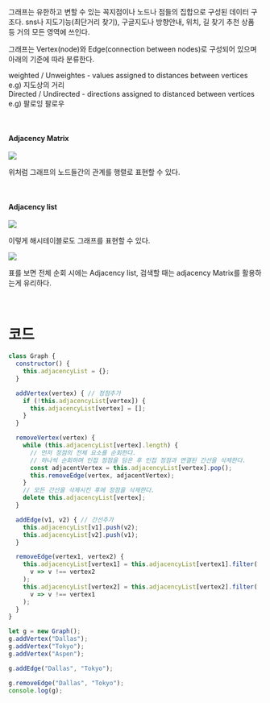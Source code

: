그래프는 유한하고 변할 수 있는 꼭지점이나 노드나 점들의 집합으로 구성된 데이터 구조다.
sns나 지도기능(최단거리 찾기), 구글지도나 방향안내, 위치, 길 찾기 추천 상품 등 거의 모든 영역에 쓰인다.

그래프는 Vertex(node)와 Edge(connection between nodes)로 구성되어 있으며 아래의 기준에 따라 분류한다.

weighted / Unweightes - values assigned to distances between vertices
<br> e.g) 지도상의 거리 <br>
Directed / Undirected - directions assigned to distanced between vertices
<br> e.g) 팔로잉 팔로우

<br>

#### Adjacency Matrix

![](https://velog.velcdn.com/images/zer0jun/post/448eff02-13b4-4c6f-b97e-ad4fcf0ec212/image.png)

위처럼 그래프의 노드들간의 관계를 행렬로 표현할 수 있다.

<br>

#### Adjacency list

<img src="https://velog.velcdn.com/images/zer0jun/post/ce5f9843-2adc-499a-a9af-c7e277e16be6/image.png" style="background:white" />



이렇게 해시테이블로도 그래프를 표현할 수 있다.

![](https://velog.velcdn.com/images/zer0jun/post/7361781e-88aa-49fe-a4b8-fc38bc0eab28/image.png)

표를 보면 전체 순회 시에는 Adjacency list, 검색할 때는 adjacency Matrix를 활용하는게 유리하다.

<br>

# 코드

```jsx
class Graph {
  constructor() {
    this.adjacencyList = {};
  }

  addVertex(vertex) { // 정점추가
    if (!this.adjacencyList[vertex]) {
      this.adjacencyList[vertex] = [];
    }
  }

  removeVertex(vertex) { 
    while (this.adjacencyList[vertex].length) {
      // 먼저 정점의 전체 요소를 순회한다.
      // 하나씩 순회하며 인접 정점을 담은 후 인접 정점과 연결된 간선을 삭제한다.
      const adjacentVertex = this.adjacencyList[vertex].pop();
      this.removeEdge(vertex, adjacentVertex);
    }
    // 모든 간선을 삭제시킨 후에 정점을 삭제한다.
    delete this.adjacencyList[vertex];
  }

  addEdge(v1, v2) { // 간선추가
    this.adjacencyList[v1].push(v2);
    this.adjacencyList[v2].push(v1);
  }

  removeEdge(vertex1, vertex2) {
    this.adjacencyList[vertex1] = this.adjacencyList[vertex1].filter(
      v => v !== vertex2
    );
    this.adjacencyList[vertex2] = this.adjacencyList[vertex2].filter(
      v => v !== vertex1
    );
  }
}

let g = new Graph();
g.addVertex("Dallas");
g.addVertex("Tokyo");
g.addVertex("Aspen");

g.addEdge("Dallas", "Tokyo");

g.removeEdge("Dallas", "Tokyo");
console.log(g);
```
